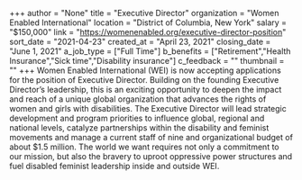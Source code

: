+++
author = "None"
title = "Executive Director"
organization = "Women Enabled International"
location = "District of Columbia, New York"
salary = "$150,000"
link = "https://womenenabled.org/executive-director-position"
sort_date = "2021-04-23"
created_at = "April 23, 2021"
closing_date = "June 1, 2021"
a_job_type = ["Full Time"]
b_benefits = ["Retirement","Health Insurance","Sick time","Disability insurance"]
c_feedback = ""
thumbnail = ""
+++
Women Enabled International (WEI) is now accepting applications for the position of Executive Director. Building on the founding Executive Director’s leadership, this is an exciting opportunity to deepen the impact and reach of a unique global organization that advances the rights of women and girls with disabilities.
The Executive Director will lead strategic development and program priorities to influence global, regional and national levels, catalyze partnerships within the disability and feminist movements and manage a current staff of nine and organizational budget of about $1.5 million. The world we want requires not only a commitment to our mission, but also the bravery to uproot oppressive power structures and fuel disabled feminist leadership inside and outside WEI.